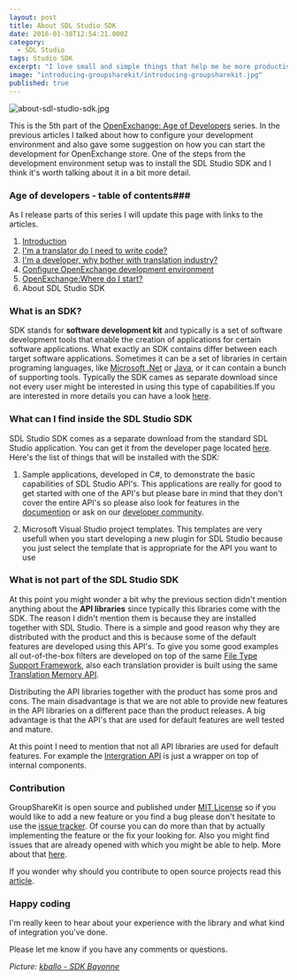 ```yaml
---
layout: post
title: About SDL Studio SDK
date: 2016-01-30T12:54:21.000Z
category: 
  - SDL Studio
tags: Studio SDK
excerpt: "I love small and simple things that help me be more productive with my work. This is the main reasons why some time ago I started to work on GroupShareKit and I&amp;amp;#x27;m now happy to say that this is now available for everyone to use it as they like. Not only that you can use it but is completely open source."
image: "introducing-groupsharekit/introducing-groupsharekit.jpg"
published: true
---
```


![about-sdl-studio-sdk.jpg]({{site.baseurl}}/assets/images/posts/about-sdl-studio-sdk.jpg)


<p class="dropcap">This is the 5th part of the <a href="http://romuluscrisan.com/sdl%20studio/2015/07/20/OpenExchange-age-of-developers.html" target="_blank">OpenExchange: Age of Developers</a> series. In the previous articles I talked about how to configure your development environment and also gave  some suggestion on how you can start the development for OpenExchange store. One of the steps from the development environment setup was to install the SDL Studio SDK and I think it's worth talking about it in a bit more detail.</p>

### Age of developers - table of contents###

As I release parts of this series I will update this page with links to the articles.

1. [Introduction](http://romuluscrisan.com/sdl%20studio/2015/07/20/OpenExchange-age-of-developers.html)
2. [I'm a translator do I need to write code?](http://romuluscrisan.com/sdl%20studio/2015/07/20/OpenExchange-age-of-developers-translator-code.html)
3. [I'm a developer, why bother with translation industry?](http://romuluscrisan.com/sdl%20studio/2015/08/05/OpenExchange-age-of-developers-developer-translation-industry.html)
4. [Configure OpenExchange development environment](http://romuluscrisan.com/sdl%20studio/2015/08/25/OpenExchange-age-of-developers-build-environment.html)
5. [OpenExchange:Where do I start?](http://romuluscrisan.com/sdl%20studio/2015/10/09/OpenExchange-age-of-developers-where-do-i-start.html)
6. About SDL Studio SDK

### What is an SDK? ###

SDK stands for **software development kit** and typically is a set of software development tools that enable the creation of applications for certain software applications. What exactly an SDK contains differ between each target software applications. Sometimes it can be a set of libraries in certain programing languages, like [Microsoft .Net](https://www.microsoft.com/net) or [Java](https://www.java.com), or it can contain a bunch of supporting tools. Typically the SDK cames as separate download since not every user might be interested in using this type of capabilities.If you are interested in more details you can have a look [here](https://en.wikipedia.org/wiki/Software_development_kit). 

### What can I find inside the SDL Studio SDK ###

SDL Studio SDK comes as a separate download from the standard SDL Studio application. You can get it from the developer page located [here](http://www.translationzone.com/openexchange/developer/sdk.html). Here's the list of things that will be installed with the SDK:

1. Sample applications, developed in C#, to demonstrate the basic capabilities of SDL Studio API's. This applications are really for good to get started with one of the API's but please bare in mind that they don't cover the entire API's so please also look for features in the [documention](http://www.translationzone.com/openexchange/developer/sdk.html) or ask on our [developer community](https://community.sdl.com/developers/language-developers/).
    
2. Microsoft Visual Studio project templates. This templates are very usefull when you start developing a new plugin for SDL Studio because you just select the template that is appropriate for the API you want to use

### What is not part of the SDL Studio SDK ###

At this point you might wonder a bit why the previous section didn't mention anything about the **API libraries** since typically this libraries come with the SDK. The reason I didn't mention them is because they are installed together with SDL Studio. There is a simple and good reason why they are distributed with the product and this is because some of the default features are developed using this API's. To give you some good examples all out-of-the-box filters are developed on top of the same [File Type Support Framework](http://producthelp.sdl.com/SDK/FileTypeSupport/4.0/), also each translation provider is built using the same [Translation Memory API](http://producthelp.sdl.com/SDK/TranslationMemoryApi/4.0/).

Distributing the API libraries together with the product has some pros and cons. The main disadvantage is that we are not able to provide new features in the API libraries on a different pace than the product releases. A big advantage is that the API's that are used for default features are well tested and mature.

At this point I need to mention that not all API libraries are used for default features. For example the [Intergration API](http://producthelp.sdl.com/SDK/StudioIntegrationApi/4.0/) is just a wrapper on top of internal components.

### Contribution ###

GroupShareKit is open source and published under [MIT License](https://opensource.org/licenses/MIT) so if you would like to add a new feature or you find a bug please don't hesitate to use the [issue tracker](). Of course you can do more than that by actually implementing the feature or the fix your looking for. Also you might find issues that are already opened with which you might be able to help. More about that [here](https://github.com/sdl/groupsharekit.net/issues). 

If you wonder why should you contribute to open source projects read this [article](http://opensource.about.com/od/what-is-open-source/fl/Why-Do-People-Contribute-to-Open-Source-Projects.htm).

### Happy coding ###

I'm really keen to hear about your experience with the library and what kind of integration you've done.

Please let me know if you have any comments or questions.

*Picture: [kballo - SDK Bayonne](https://flic.kr/p/Q4MPv)*
